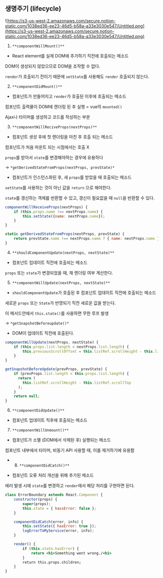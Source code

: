 ## 생명주기 (lifecycle)

![https://s3-us-west-2.amazonaws.com/secure.notion-static.com/1038ed36-ee23-46d5-b58a-a33e3030e547/Untitled.png](https://s3-us-west-2.amazonaws.com/secure.notion-static.com/1038ed36-ee23-46d5-b58a-a33e3030e547/Untitled.png)

1. `**componentWillMount()**`

- React element를 실제 DOM에 추가하기 직전에 호출되는 메소드

DOM이 생성되지 않았으므로 DOM을 조작할 수 없다.

`render`가 호출되기 전이기 때문에 `setState`를 사용해도 `render` 호출되지 않는다.

2. `**componentDidMount()**`

- 컴포넌트가 만들어지고 `render`가 호출된 이후에 호출되는 메소드

컴포넌트 출력물이 DOM에 렌더링 된 후 실행 = vue의 `mounted()`

Ajax나 타이머를 생성하고 코드를 작성하는 부분

3. `**componentWillReciveProps(nextProps)**`

- 컴포넌트 생성 후에 첫 렌더링을 마친 후 호출 되는 메소드

컴포넌트가 처음 마운트 되는 시점에서는 호출 X

`props`를 받아서 `state`를 변경해야하는 경우에 유용하다

→ `*getDerivedStateFromProps(nextProps, prevState)*`

- 컴포넌트가 인스턴스화된 후, 새 `props`를 받았을 때 호출되는 메소드

`setState`를 사용하는 것이 아닌 값을 `return` 으로 해야한다.

`state`를 갱신하는 객체를 반환할 수 있고, 갱신이 필요없을 때 `null`을 반환할 수 있다.

```jsx
componentWillReceiveProps(nextProps) {
	if (this.props.name !== nextProps.name) {
		this.setState({name: nextProps.name});
	}
}

static getDerivedStateFromProps(nextProps, prevState) {
	return prevState.name !== nextProps.name ? { name: nextProps.name } : null;
}
```

4. `**shouldComponentUpdate(nextProps, nextState)**`

- 컴포넌트 업데이트 직전에 호출되는 메소드

`props` 또는 `state`가 변경되었을 때, 재 렌더링 여부 계산한다.

5. `**componentWillUpdate(nextProps, nextState)**`

- `shouldComponentUpdate`가 호출된 후 컴포넌트 업데이트 직전에 호출되는 메소드

새로운 `props` 또는 `State`가 반영되기 직전 새로운 값을 받는다.

이 메서드안에서 `this.state()`를 사용하면 무한 루프 발생

→ `*getSnapshotBeforeupdate()*`

- DOM이 업데이트 직전에 호출된다.

```jsx
componentWillUpdate(nextProps, nextState) {
	if (this.props.list.length < nextProps.list.length) {
		this.previousScrollOffset = this.listRef.scrollHeight - this.listref.scrollTop;
	}
}

getSnapshotBeforeUpdate(prevProps, prevState) {
	if (prevProps.list.length < this.props.list.length) {
	  return (
	    this.listRef.scrollHeight - this.listRef.scrollTop
	  );
	}
	return null;
}
```

6. `**componentDidUpdate()**`

- 컴포넌트 업데이트 직후에 호출되는 메소드

7. `**componentWillUnmount()**`

- 컴포넌트가 소멸 (DOM에서 삭제된 후) 실행되는 메소드

컴포넌트 내부에서 타이머, 비동기 API 사용할 때, 이를 제거하기에 유용함

+ 8. `**componentDidCatch()**`

- 컴포넌트 오류 처리 개선을 위해 추가된 메소드

에러 발생 시에 `state`를 변경하고 `render`에서 해당 처리를 구현하면 된다.

```jsx
class ErrorBoundary extends React.Component {
	constructor(props) {
		super(props);
		this.state = { hassError: false };
	}

	componentDidCatch(error, info) {
		this.setState({ hasError: true });
		logErrorToMyService(error, info);
	}

	render() {
		if (this.state.hasError) {
			return <h1>Something went wrong./<h1>
		}
		return this.props.children;
	}
}
```